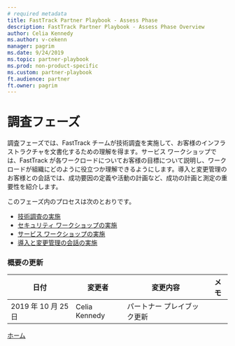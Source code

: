 ```yaml
---
# required metadata
title: FastTrack Partner Playbook - Assess Phase
description: FastTrack Partner Playbook - Assess Phase Overview
author: Celia Kennedy
ms.author: v-cekenn
manager: pagrim
ms.date: 9/24/2019
ms.topic: partner-playbook
ms.prod: non-product-specific
ms.custom: partner-playbook
ft.audience: partner
ft.owner: pagrim
---
```


# 調査フェーズ

調査フェーズでは、FastTrack チームが技術調査を実施して、お客様のインフラストラクチャを文書化するための理解を得ます。サービス ワークショップでは、FastTrack が各ワークロードについてお客様の目標について説明し、ワークロードが組織にどのように役立つか理解できるようにします。導入と変更管理のお客様との会話では、成功要因の定義や活動の計画など、成功の計画と測定の重要性を紹介します。

このフェーズ内のプロセスは次のとおりです。

- [技術調査の実施](assess-conduct-technical-assessment-partner-jp.md)
- [セキュリティ ワークショップの実施](assess-conduct-security-workshop-partner-jp.md)
- [サービス ワークショップの実施](assess-conduct-security-workshop-partner-jp.md)
- [導入と変更管理の会話の実施](assess-conduct-adoption-and-change-management-conversation-partner-jp.md)

### 概要の更新

|日付|変更者|変更内容|メモ|
|---------|---------------|----------------------------|-------------|
|2019 年 10 月 25 日| Celia Kennedy| パートナー プレイブック更新| |

[ホーム](http://partner-docs.microsoft.com)
